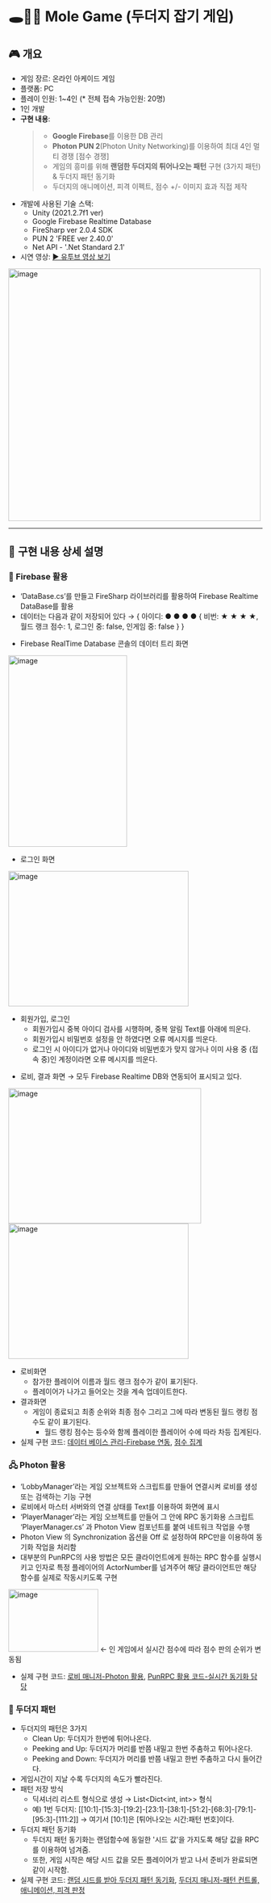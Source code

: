 # 🕳️🐹🔨 Mole Game (두더지 잡기 게임)

## 🎮 개요
 - 게임 장르: 온라인 아케이드 게임
 - 플랫폼: PC
 - 플레이 인원: 1~4인 (* 전체 접속 가능인원: 20명)
 - 1인 개발
 - **구현 내용**:
   > + **Google Firebase**를 이용한 DB 관리
   > + **Photon PUN 2**(Photon Unity Networking)를 이용하여 최대 4인 멀티 경쟁 [점수 경쟁]
   > + 게임의 흥미를 위해 **랜덤한 두더지의 튀어나오는 패턴** 구현 (3가지 패턴) & 두더지 패턴 동기화
   > + 두더지의 애니메이션, 피격 이펙트, 점수 +/- 이미지 효과 직접 제작
 - 개발에 사용된 기술 스택:
   + Unity (2021.2.7f1 ver)
   + Google Firebase Realtime Database
   + FireSharp ver 2.0.4 SDK
   + PUN 2 'FREE ver 2.40.0'
   + Net API - '.Net Standard 2.1'
 - 시연 영상: [▶️ 유투브 영상 보기](https://www.youtube.com/)
<img width="500" alt="image" src="https://github.com/user-attachments/assets/0b5cd3ed-39b4-43f6-9c0c-11498965387e" />

---

## 📝 구현 내용 상세 설명

### 💾 Firebase 활용
- ‘DataBase.cs’를 만들고 FireSharp 라이브러리를 활용하여 Firebase Realtime DataBase를 활용
- 데이터는 다음과 같이 저장되어 있다 → { 아이디: ● ● ● ● { 비번: ★ ★ ★ ★, 월드 랭크 점수: 1, 로그인 중: false, 인게임 중: false } }
* Firebase RealTime Database 콘솔의 데이터 트리 화면
<img width="235" height="379" alt="image" src="https://github.com/user-attachments/assets/26c8f2a8-d21f-42b4-a723-67b248284128" />

* 로그인 화면
<img width="357" height="268" alt="image" src="https://github.com/user-attachments/assets/22db60ca-3a43-453a-ac54-c0144ae97bc3" />

- 회원가입, 로그인  
  * 회원가입시 중복 아이디 검사를 시행하며, 중복 알림 Text를 아래에 띄운다.
  * 회원가입시 비밀번호 설정을 안 하였다면 오류 메시지를 띄운다.
  * 로그인 시 아이디가 없거나 아이디와 비밀번호가 맞지 않거나 이미 사용 중 (접속 중)인 계정이라면 오류 메시지를 띄운다.
* 로비, 결과 화면 → 모두 Firebase Realtime DB와 연동되어 표시되고 있다.
<img width="382" height="268" alt="image" src="https://github.com/user-attachments/assets/a05d3572-7c54-48c1-ae86-45b3a546e846" />
<img width="357" height="268" alt="image" src="https://github.com/user-attachments/assets/3e6b3958-9d32-4506-9baf-644f106e9207" />

- 로비화면
  *  참가한 플레이어 이름과 월드 랭크 점수가 같이 표기된다.
  *  플레이어가 나가고 들어오는 것을 계속 업데이트한다.
- 결과화면
  * 게임이 종료되고 최종 순위와 최종 점수 그리고 그에 따라 변동된 월드 랭킹 점수도 같이 표기된다.
    * 월드 랭킹 점수는 등수와 함께 플레이한 플레이어 수에 따라 차등 집계된다.
- 실제 구현 코드: 
 [데이터 베이스 관리-Firebase 연동](https://github.com/SeungWon-git/Mole-Game/blob/1e2b306dd60f00c31c4859fa208b4ae228c13374/%EB%91%90%EB%8D%94%EC%A7%80%20%EC%9E%A1%EA%B8%B0/Assets/Resources/DataBase.cs#L35), [점수 집계](https://github.com/SeungWon-git/Mole-Game/blob/main/%EB%91%90%EB%8D%94%EC%A7%80%20%EC%9E%A1%EA%B8%B0/Assets/Resources/Score.cs)

### 🖧 Photon 활용
- ‘LobbyManager’라는 게임 오브젝트와 스크립트를 만들어 연결시켜 로비를 생성 또는 검색하는 기능 구현
- 로비에서 마스터 서버와의 연결 상태를 Text를 이용하여 화면에 표시
- ‘PlayerManager’라는 게임 오브젝트를 만들어 그 안에 RPC 동기화용 스크립트 ‘PlayerManager.cs’ 과 Photon View 컴포넌트를 붙여 네트워크 작업을 수행
- Photon View 의 Synchronization 옵션을 Off 로 설정하여 RPC만을 이용하여 동기화 작업을 처리함
- 대부분의 PunRPC의 사용 방법은 모든 클라이언트에게 원하는 RPC 함수를 실행시키고 인자로 특정 플레이어의 ActorNumber를 넘겨주어 해당 클라이언트만 해당 함수를 실제로 작동시키도록 구현
<img width="178" height="124" alt="image" src="https://github.com/user-attachments/assets/137a1b3a-7b8f-476b-82ed-6acf6d36089e" />
← 인 게임에서 실시간 점수에 따라 점수 판의 순위가 변동됨

- 실제 구현 코드: 
 [로비 매니저-Photon 활용](https://github.com/SeungWon-git/Mole-Game/blob/main/%EB%91%90%EB%8D%94%EC%A7%80%20%EC%9E%A1%EA%B8%B0/Assets/Resources/LobbyManager.cs), [PunRPC 활용 코드-실시간 동기화 담당](https://github.com/SeungWon-git/Mole-Game/blob/1e2b306dd60f00c31c4859fa208b4ae228c13374/%EB%91%90%EB%8D%94%EC%A7%80%20%EC%9E%A1%EA%B8%B0/Assets/Resources/PlayerManager.cs#L550)

### 🐹 두더지 패턴
- 두더지의 패턴은 3가지
  * Clean Up: 두더지가 한번에 튀어나온다.
  * Peeking and Up: 두더지가 머리를 반쯤 내밀고 한번 주춤하고 튀어나온다.
  * Peeking and Down: 두더지가 머리를 반쯤 내밀고 한번 주춤하고 다시 들어간다.
- 게임시간이 지날 수록 두더지의 속도가 빨라진다.
- 패턴 저장 방식
  * 딕셔너리 리스트 형식으로 생성 → List<Dict<int, int>> 형식
  * 예) 
    1번 두더지: [[10:1]-[15:3]-[19:2]-[23:1]-[38:1]-[51:2]-[68:3]-[79:1]-[95:3]-[111:2]] → 여기서 [10:1]은 [튀어나오는 시간:패턴 번호]이다.
- 두더지 패턴 동기화
  * 두더지 패턴 동기화는 랜덤함수에 동일한 '시드 값'을 가지도록 해당 값을 RPC를 이용하여 넘겨줌.
  * 또한, 게임 시작은 해당 시드 값을 모든 플레이어가 받고 나서 준비가 완료되면 같이 시작함.
- 실제 구현 코드: 
 [랜덤 시드를 받아 두더지 패턴 동기화](https://github.com/SeungWon-git/Mole-Game/blob/1e2b306dd60f00c31c4859fa208b4ae228c13374/%EB%91%90%EB%8D%94%EC%A7%80%20%EC%9E%A1%EA%B8%B0/Assets/Resources/RandomPattern.cs#L27), [두더지 매니저-패턴 컨트롤, 애니메이션, 피격 판정](https://github.com/SeungWon-git/Mole-Game/blob/main/%EB%91%90%EB%8D%94%EC%A7%80%20%EC%9E%A1%EA%B8%B0/Assets/Resources/MoleManager.cs)
